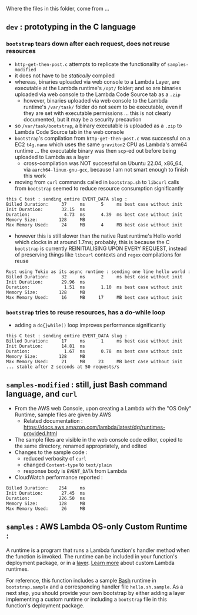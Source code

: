Where the files in this folder, come from ...

## `dev` : prototyping in the C language

### `bootstrap` tears down after each request, does not reuse resources
- `http-get-then-post.c` attempts to replicate the functionality of
  `samples-modified`
- it does not have to be *statically* compiled
- whereas, binaries uploaded via web console to a Lambda Layer, are executable
  at the Lambda runtime's `/opt/` folder; and so are binaries uploaded via web
  console to the Lambda Code Source tab as a `.zip`
    - however, binaries uploaded via web console to the Lambda runtime's
      `/var/task/` folder do not seem to be executable, even if they are set
      with executable permissions ... this is not clearly documented, but it may
      be a security precaution
- so `/var/task/bootstrap`, a binary executable is uploaded as a `.zip` to
  Lambda Code Source tab in the web console
- `bootstrap`'s compilation from `http-get-then-post.c` was successful on a EC2
  `t4g.nano` which uses the same `graviton2` CPU as Lambda's arm64 runtime ...
  the executable binary was then `scp`-ed out before being uploaded to Lambda as
  a layer
    - cross-compilation was NOT successful on Ubuntu 22.04, x86_64, via
      `aarch64-linux-gnu-gcc`, because I am not smart enough to finish this work
-  moving from `curl` commands called in `bootstrap.sh` to `libcurl` calls from
   `bootstrap` seemed to reduce resource consumption significantly
```
this C test : sending entire EVENT_DATA slug : 
Billed Duration:     37     ms      5     ms best case without init
Init Duration:       32.15  ms      
Duration:             4.73  ms      4.39  ms best case without init
Memory Size:        128     MB      
Max Memory Used:     24     MB      4     MB best case without init 
```
 
- however this is still slower than the native Rust runtime's Hello world which
  clocks in at around 1.7ms; probably, this is because the C `bootstrap` is
  currently REINITIALISING UPON EVERY REQUEST, instead of preserving things like
  `libcurl` contexts and `regex` compilations for reuse

```
Rust using Tokio as its async runtime : sending one line hello world :
Billed Duration:     32     ms      2     ms best case without init
Init Duration:       29.96  ms      
Duration:             1.51  ms      1.10  ms best case without init
Memory Size:        128     MB      
Max Memory Used:     16     MB     17     MB best case without init 
```

### `bootstrap` tries to reuse resources, has a do-while loop

- adding a `do{}while()` loop improves performance significantly
```
this C test : sending entire EVENT_DATA slug : 
Billed Duration:     17     ms      1     ms best case without init
Init Duration:       14.81  ms      
Duration:             1.67  ms      0.78  ms best case without init
Memory Size:        128     MB      
Max Memory Used:     21     MB     23     MB best case without init ... stable after 2 seconds at 50 requests/s 
```

## `samples-modified` : still, just Bash command language, and `curl`

- From the AWS web Console, upon creating a Lambda with the "OS Only" Runtime,
  sample files are given by AWS
  - Related documentation :
    https://docs.aws.amazon.com/lambda/latest/dg/runtimes-provided.html
- The sample files are visible in the web console code editor, copied to the
  same directory, renamed appropriately, and edited
- Changes to the sample code :
  - reduced verbosity of `curl`
  - changed `Content-type` to `text/plain`
  - response body is `EVENT_DATA` from Lambda
- CloudWatch performance reported : 

```
Billed Duration:    254     ms 
Init Duration:       27.45  ms 
Duration:           226.50  ms 
Memory Size:        128     MB 
Max Memory Used:     26     MB 
```

## `samples` : AWS Lambda OS-only Custom Runtime :

A runtime is a program that runs a Lambda function's handler method when the
function is invoked. The runtime can be included in your function's deployment
package, or in a
[layer](https://docs.aws.amazon.com/lambda/latest/dg/configuration-layers.html).
[Learn more](https://docs.aws.amazon.com/lambda/latest/dg/runtimes-custom.html)
about custom Lambda runtimes.

For reference, this function includes a sample
[Bash](https://www.gnu.org/software/bash/) runtime in `bootstrap.sample` and a
corresponding handler file `hello.sh.sample`. As a next step, you should provide
your own bootstrap by either adding a layer implementing a custom runtime or
including a `bootstrap` file in this function's deployment package.
